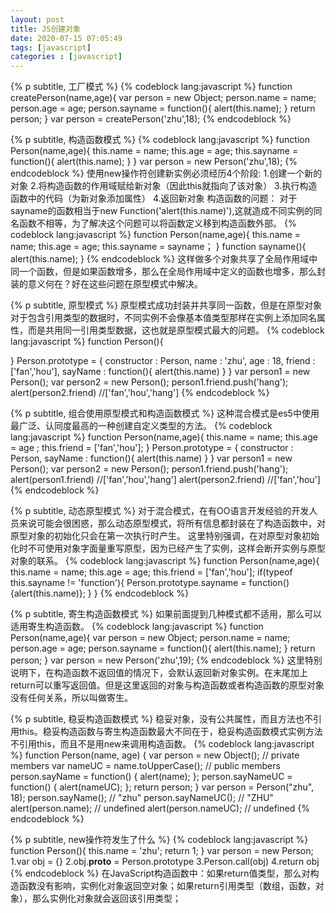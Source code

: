 ```yaml
---
layout: post
title: JS创建对象
date: 2020-07-15 07:05:49
tags: [javascript]
categories : [javascript]
---
```

{% p subtitle, 工厂模式 %}
{% codeblock lang:javascript %}
function createPerson(name,age){
    var person = new Object;
    person.name = name;
    person.age = age;
    person.sayname = function(){
        alert(this.name);
    }
    return person;
}
var person = createPerson('zhu',18);
{% endcodeblock %}

{% p subtitle, 构造函数模式 %}
{% codeblock lang:javascript %}
function Person(name,age){
    this.name = name;
    this.age = age;
    this.sayname = function(){
        alert(this.name);
    }
}
var person = new Person('zhu',18);
{% endcodeblock %}
使用new操作符创建新实例必须经历4个阶段:
 1.创建一个新的对象
 2.将构造函数的作用域赋给新对象（因此this就指向了该对象）
 3.执行构造函数中的代码（为新对象添加属性）
 4.返回新对象
构造函数的问题：
对于sayname的函数相当于new Function('alert(this.name)'),这就造成不同实例的同名函数不相等，为了解决这个问题可以将函数定义移到构造函数外部。
{% codeblock lang:javascript %}
function Person(name,age){
    this.name = name;
    this.age = age;
    this.sayname = sayname；
}
function sayname(){
    alert(this.name);
}
{% endcodeblock %}
这样做多个对象共享了全局作用域中同一个函数，但是如果函数增多，那么在全局作用域中定义的函数也增多，那么封装的意义何在？好在这些问题在原型模式中解决。

{% p subtitle, 原型模式 %}
原型模式成功封装并共享同一函数，但是在原型对象对于包含引用类型的数据时，不同实例不会像基本值类型那样在实例上添加同名属性，而是共用同一引用类型数据，这也就是原型模式最大的问题。
{% codeblock lang:javascript %}
function Person(){

}
Person.prototype = {
    constructor : Person,
    name : 'zhu',
    age : 18,
    friend : ['fan','hou'],
    sayName : function(){
        alert(this.name)
    }
}
var person1 = new Person();
var person2 = new Person();
person1.friend.push('hang');
alert(person2.friend)   //['fan','hou','hang']
{% endcodeblock %}

{% p subtitle, 组合使用原型模式和构造函数模式 %}
这种混合模式是es5中使用最广泛、认同度最高的一种创建自定义类型的方法。
{% codeblock lang:javascript %}
function Person(name,age){
    this.name = name;
    this.age = age ;
    this.friend = ['fan','hou'];
}
Person.prototype = {
    constructor : Person,
    sayName : function(){
        alert(this.name)
    }
}
var person1 = new Person();
var person2 = new Person();
person1.friend.push('hang');
alert(person1.friend)   //['fan','hou','hang']
alert(person2.friend)   //['fan','hou']
{% endcodeblock %}

{% p subtitle, 动态原型模式 %}
对于混合模式，在有OO语言开发经验的开发人员来说可能会很困惑，那么动态原型模式，将所有信息都封装在了构造函数中，对原型对象的初始化只会在第一次执行时产生。
这里特别强调，在对原型对象初始化时不可使用对象字面量重写原型，因为已经产生了实例，这样会断开实例与原型对象的联系。
{% codeblock lang:javascript %}
function Person(name,age){
    this.name = name;
    this.age = age;
    this.friend = ['fan','hou'];
    if(typeof this.sayname != 'function'){
        Person.prototype.sayname = function(){alert(this.name)};
    }
}
{% endcodeblock %}

{% p subtitle, 寄生构造函数模式 %}
如果前面提到几种模式都不适用，那么可以适用寄生构造函数。
{% codeblock lang:javascript %}
function Person(name,age){
    var person = new Object;
    person.name = name;
    person.age = age;
    person.sayname = function(){
        alert(this.name);
    }
    return person;
}
var person = new Person('zhu',19);
{% endcodeblock %}
这里特别说明下，在构造函数不返回值的情况下，会默认返回新对象实例。在末尾加上return可以重写返回值。但是这里返回的对象与构造函数或者构造函数的原型对象没有任何关系，所以叫做寄生。

{% p subtitle, 稳妥构造函数模式 %}
稳妥对象，没有公共属性，而且方法也不引用this。稳妥构造函数与寄生构造函数最大不同在于，稳妥构造函数模式实例方法不引用this，而且不是用new来调用构造函数。
{% codeblock lang:javascript %}
function Person(name, age) {
    var person = new Object();
    // private members
    var nameUC = name.toUpperCase();
    // public members
    person.sayName = function() {
        alert(name);
    };
    person.sayNameUC = function() {
        alert(nameUC);
    };
    return person;
}
var person = Person("zhu", 18);
person.sayName(); // "zhu"
person.sayNameUC(); // "ZHU"
alert(person.name);  // undefined
alert(person.nameUC);  // undefined
{% endcodeblock %}

{% p subtitle, new操作符发生了什么 %}
{% codeblock lang:javascript %}
function Person(){
    this.name = 'zhu';
    return 1;
}
var person = new Person;
1.var obj = {}
2.obj.__proto__ = Person.prototype
3.Person.call(obj)
4.return obj
{% endcodeblock %}
在JavaScript构造函数中：如果return值类型，那么对构造函数没有影响，实例化对象返回空对象；如果return引用类型（数组，函数，对象），那么实例化对象就会返回该引用类型；
